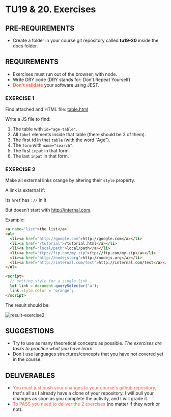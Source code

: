 # TU19 & 20. Exercises

## PRE-REQUIREMENTS

- Create a folder in your course git repository called **tu19-20** inside the docs folder.

## REQUIREMENTS

- Exercises must run out of the browser, with node.
- Write DRY code (DRY stands for: Don't Repeat Yourself)
- <span style="color: tomato;">**Don't validate**</span> your software using JEST.

### EXERCISE 1

Find attached and HTML file: [table.html](https://raw.githubusercontent.com/Emanuel-21-22/dwec2021-Emanuel-Ciotoi/ccf9ef3ef9ae5addd1c0ca53b91f84a5706d5f7b/docs/tu19-20/exercise1.html?token=GHSAT0AAAAAABPCQPPODR44WMVWGDXUAAQEYRHR7HA)

Write a JS file to find:

1. The table with `id="age-table"`.
1. All `label` elements inside that table (there should be 3 of them).
1. The first td in that `table` (with the word “Age”).
1. The `form` with `name="search"`.
1. The first `input` in that form.
1. The last `input` in that form.

### EXERCISE 2

Make all external links orange by altering their `style` property.

A link is external if:

Its `href` has `://` in it

But doesn’t start with <http://internal.com>.

Example:

```html
<a name="list">the list</a>
<ul>
  <li><a href="http://google.com">http://google.com</a></li>
  <li><a href="/tutorial">/tutorial.html</a></li>
  <li><a href="local/path">local/path</a></li>
  <li><a href="ftp://ftp.com/my.zip">ftp://ftp.com/my.zip</a></li>
  <li><a href="http://nodejs.org">http://nodejs.org</a></li>
  <li><a href="http://internal.com/test">http://internal.com/test</a></li>
</ul>

<script>
  // setting style for a single link
  let link = document.querySelector('a');
  link.style.color = 'orange';
</script>
```

The result should be:

![result-exercise2](https://user-images.githubusercontent.com/36056518/157430521-580c3049-007a-4586-abda-0685f839cc8b.png)


## SUGGESTIONS

- Try to use as many theoretical concepts as possible. _The exercises are tasks to practice what you have learn._
- Don't use languages structures/concepts that you have not covered yet in the course.

## DELIVERABLES

- <span style="color: tomato;">You must just push your changes to your course's github repository;</span> that's all as I already have a clone of your repository. I will pull your changes as soon as you complete the activity, and I will grade it.
- <span style="color: tomato;">To PASS you need to deliver the 2 exercises</span> (no matter if they work or not).
